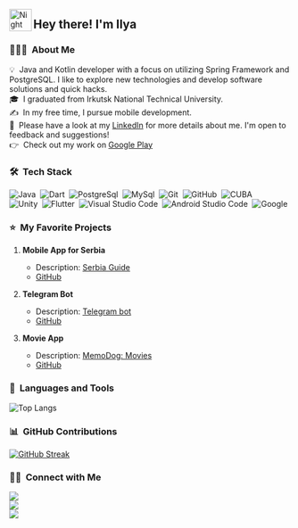 <img alt="Night Coding" src="./assets/Hand%20Wave.gif" width='40' align="left"/><h2>Hey there! I'm Ilya</h2>

### 👨🏻‍💻 &nbsp;About Me

💡 &nbsp;Java and Kotlin developer with a focus on utilizing Spring Framework and PostgreSQL. I like to explore new technologies and develop software solutions and quick hacks.\
🎓 &nbsp;I graduated from Irkutsk National Technical University.\
✍️ &nbsp;In my free time, I pursue mobile development.\
📄 &nbsp;Please have a look at my [LinkedIn](https://www.linkedin.com/in/ilya-alakov-14b979266) for more details about me. I'm open to feedback and suggestions! \
👉 &nbsp;Check out my work on [Google Play](https://play.google.com/store/apps/developer?id=I_Alakey)

### 🛠 &nbsp;Tech Stack

![Java](https://img.shields.io/badge/-Java-05122A?style=flat&logo=java&logoColor=FFA518)&nbsp;
![Dart](https://img.shields.io/badge/-Dart-05122A?style=flat&logo=Dart&logoColor=FFA518)&nbsp;
![PostgreSql](https://img.shields.io/badge/-PostgreSql-05122A?style=flat&logo=PostgreSql&logoColor=FFA518)&nbsp;
![MySql](https://img.shields.io/badge/-MySql-05122A?style=flat&logo=MySql&logoColor=FFA518)&nbsp;
![Git](https://img.shields.io/badge/-Git-05122A?style=flat&logo=git)&nbsp;
![GitHub](https://img.shields.io/badge/-GitHub-05122A?style=flat&logo=github)&nbsp;
![CUBA](https://img.shields.io/badge/-Cuba-05122A?style=flat&logo=cuba-platform)\
![Unity](https://img.shields.io/badge/-Unity-05122A?style=flat&logo=Unity&logoColor=FFA518)&nbsp;
![Flutter](https://img.shields.io/badge/-Flutter-05122A?style=flat&logo=Flutter&logoColor=FFA518)&nbsp;
![Visual Studio Code](https://img.shields.io/badge/-Visual%20Studio%20Code-05122A?style=flat&logo=visual-studio-code&logoColor=007ACC)&nbsp;
![Android Studio Code](https://img.shields.io/badge/-Android%20Studio%20Code-05122A?style=flat&logo=android-studio-code&logoColor=007ACC)&nbsp;
![Google](https://img.shields.io/badge/-Google-05122A?style=flat&logo=google)

### ⭐️ &nbsp;My Favorite Projects

1. **Mobile App for Serbia**
   - Description: [Serbia Guide](https://play.google.com/store/apps/details?id=com.alakey.serbiaguide)
   - [GitHub](https://github.com/ialakey/srbguide)
   
2. **Telegram Bot**
   - Description: [Telegram bot](https://t.me/kino_narezo4ka)
   - [GitHub](https://github.com/ialakey/telegrammanager)
  
3. **Movie App**
   - Description: [MemoDog: Movies](https://play.google.com/store/apps/details?id=com.alakey.memodogmovies)
   - [GitHub](https://github.com/ialakey/memodogmovies)

### 🚀 &nbsp;Languages and Tools

![Top Langs](https://github-readme-stats.vercel.app/api/top-langs/?username=ialakey&layout=compact&theme=algolia)
### 📊 &nbsp;GitHub Contributions

[![GitHub Streak](https://github-readme-streak-stats.herokuapp.com/?user=ialakey&theme=algolia)](https://github.com/ialakey)

### 🤝🏻 &nbsp;Connect with Me

<p align="left">
  <a href="https://www.linkedin.com/in/ilya-alakov-14b979266">
    <img src="https://img.shields.io/badge/-LinkedIn-0077B5?style=flat&logo=Linkedin&logoColor=white"/>
  </a>
  <br/>
  <a href="https://t.me/i_alakey">
    <img src="https://img.shields.io/badge/-Telegram-2CA5E0?style=flat&logo=Telegram&logoColor=white"/>
  </a>
  <br/>
  <a href="https://www.instagram.com/unnamed_junior">
    <img src="https://img.shields.io/badge/-Instagram-E4405F?style=flat&logo=Instagram&logoColor=white"/>
  </a>
</p>
